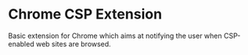 Chrome CSP Extension
====================

Basic extension for Chrome which aims at notifying the user when CSP-enabled web sites are browsed.
